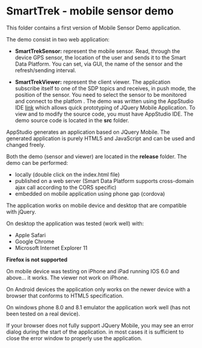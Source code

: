 SmartTrek - mobile sensor demo
=========================
This folder contains a first version of Mobile Sensor Demo application.

The demo consist in two web application:

* **SmartTrekSensor:** represent the mobile sensor. Read, through the device GPS sensor, the location of the user and sends it to the Smart Data Platform. You can set, via GUI, the name of the sensor and the refresh/sending interval.

* **SmartTrekViewer:** represent the client viewer. The application subscribe itself to one of the SDP topics and receives, in push mode, the position of the sensor. You need to select the sensor to be monitored and connect to the platfom
.
The demo was written using the AppStudio IDE [link](https://www.nsbasic.com) which allows quick prototyping of JQuery Mobile Application. To view and to modify the source code, you must have AppStudio IDE. The demo source code is located in the **src** folder.

AppStudio generates an application based on JQuery Mobile. The generated application is purely HTML5 and JavaScript and can be used and changed freely.

Both the demo (sensor and viewer) are located in the **release** folder.
The demo can be performed:
* locally (double click on the index.html file)
* published on a web server (Smart Data Platform supports cross-domain ajax call according to the CORS specific)
* embedded on mobile application using phone gap (cordova)

The application works on mobile device and desktop that are compatible with jQuery.

On desktop the application was tested (work well) with:

* Apple Safari
* Google Chrome
* Microsoft Internet Explorer 11 

**Firefox is not supported**

On mobile device was testing on iPhone and iPad running IOS 6.0 and above... it works. The viewer not work on iPhone.

On Android devices the application only works on the newer device with a browser that conforms to HTML5 specification. 

On windows phone 8.0 and 8.1 emulator the application work well (has not been tested on a real device). 

If your browser does not fully support JQuery Mobile, you may see an error dialog during the start of the application. in most cases it is sufficient to close the error window to properly use the application. 



